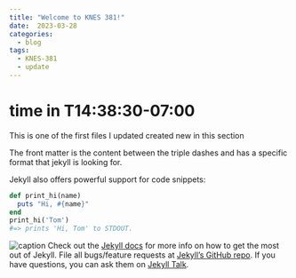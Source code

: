```yaml
---
title: "Welcome to KNES 381!"
date:  2023-03-28 
categories:
  - blog
tags:
  - KNES-381
  - update
---
```

# time in T14:38:30-07:00
This is one of the first files I updated created new in this section

The front matter is the content between the triple dashes and has a specific format that jekyll is looking for.

Jekyll also offers powerful support for code snippets:

```ruby
def print_hi(name)
  puts "Hi, #{name}"
end
print_hi('Tom')
#=> prints 'Hi, Tom' to STDOUT.
```


![caption]("/blog/assets/images/COLOURBOX16037408.jpg")
Check out the [Jekyll docs][jekyll-docs] for more info on how to get the most out of Jekyll. File all bugs/feature requests at [Jekyll’s GitHub repo][jekyll-gh]. If you have questions, you can ask them on [Jekyll Talk][jekyll-talk].

[jekyll-docs]: https://jekyllrb.com/docs/home
[jekyll-gh]:   https://github.com/jekyll/jekyll
[jekyll-talk]: https://talk.jekyllrb.com/